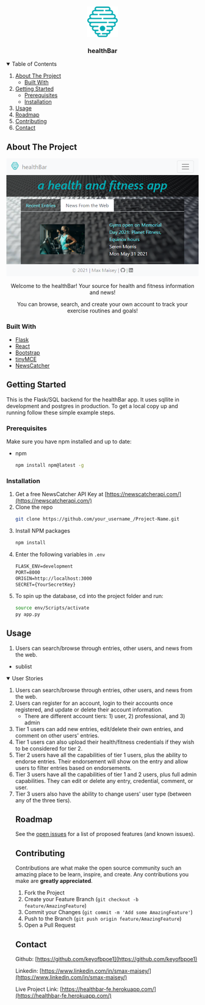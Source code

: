 <!-- PROJECT LOGO -->
<br />
<p align="center">
  <a href="https://healthbar-fe.herokuapp.com/">
    <img src="images/hb-favicon.png" alt="Logo" width="80" height="80">
  </a>

  <h3 align="center">healthBar</h3>



<!-- TABLE OF CONTENTS -->
<details open="open">
  <summary>Table of Contents</summary>
  <ol>
    <li>
      <a href="#about-the-project">About The Project</a>
      <ul>
        <li><a href="#built-with">Built With</a></li>
      </ul>
    </li>
    <li>
      <a href="#getting-started">Getting Started</a>
      <ul>
        <li><a href="#prerequisites">Prerequisites</a></li>
        <li><a href="#installation">Installation</a></li>
      </ul>
    </li>
    <li><a href="#usage">Usage</a></li>
    <li><a href="#roadmap">Roadmap</a></li>
    <li><a href="#contributing">Contributing</a></li>
    <li><a href="#contact">Contact</a></li>
  </ol>
</details>



<!-- ABOUT THE PROJECT -->
## About The Project

<p align="center">
  <a href="https://healthbar-fe.herokuapp.com/">
    <img src="images/screenshot.png" alt="Screenshot">
  </a>
</p>

<p align="center">
Welcome to the healthBar! Your source for health and fitness information and news!
</p>

<p align="center">
You can browse, search, and create your own account to track your exercise routines and goals!
</p>

### Built With

* [Flask](https://flask.palletsprojects.com/en/2.0.x/)
* [React](https://reactjs.org/)
* [Bootstrap](https://getbootstrap.com)
* [tinyMCE](https://tiny.cloud)
* [NewsCatcher](https://newscatcherapi.com/)



<!-- GETTING STARTED -->
## Getting Started

This is the Flask/SQL backend for the healthBar app.
It uses sqllite in development and postgres in production.
To get a local copy up and running follow these simple example steps.

### Prerequisites

Make sure you have npm installed and up to date:
* npm
  ```sh
  npm install npm@latest -g
  ```

### Installation

1. Get a free NewsCatcher API Key at [https://newscatcherapi.com/](https://newscatcherapi.com/)
2. Clone the repo
   ```sh
   git clone https://github.com/your_username_/Project-Name.git
   ```
3. Install NPM packages
   ```sh
   npm install
   ```
4. Enter the following variables in `.env`
   ```JS
   FLASK_ENV=development
   PORT=8000
   ORIGIN=http://localhost:3000
   SECRET={YourSecretKey}
   ```
5. To spin up the database, cd into the project folder and run:
   ```sh
   source env/Scripts/activate
   py app.py
   ```



<!-- USAGE EXAMPLES -->
## Usage

1. Users can search/browse through entries, other users, and news from the web.
  * sublist

<details open="open">
  <summary>User Stories</summary>
  <ol>
    <li>
      Users can search/browse through entries, other users, and news from the web.
    </li>
    <li>
      Users can register for an account, login to their accounts once registered, and update or delete their account information.
      <ul>
        <li>There are different account tiers: 1) user, 2) professional, and 3) admin</li>
      </ul>
    </li>
    <li>
      Tier 1 users can add new entries, edit/delete their own entries, and comment on other users' entries.
    </li>
    <li>
      Tier 1 users can also upload their health/fitness credentials if they wish to be considered for tier 2.
    </li>
    <li>
      Tier 2 users have all the capabilities of tier 1 users, plus the ability to endorse entries. Their endorsement will show on the entry and allow users to filter entries based on endorsements.
    </li>
    <li>
      Tier 3 users have all the capabilities of tier 1 and 2 users, plus full admin capabilities. They can edit or delete any entry, credential, comment, or user.
    </li>
    <li>
      Tier 3 users also have the ability to change users' user type (between any of the three tiers).
    </li>



<!-- ROADMAP -->
## Roadmap

See the [open issues](https://github.com/keyofbpoe1/healthbar-be/issues) for a list of proposed features (and known issues).



<!-- CONTRIBUTING -->
## Contributing

Contributions are what make the open source community such an amazing place to be learn, inspire, and create. Any contributions you make are **greatly appreciated**.

1. Fork the Project
2. Create your Feature Branch (`git checkout -b feature/AmazingFeature`)
3. Commit your Changes (`git commit -m 'Add some AmazingFeature'`)
4. Push to the Branch (`git push origin feature/AmazingFeature`)
5. Open a Pull Request




<!-- CONTACT -->
## Contact

Github: [https://github.com/keyofbpoe1](https://github.com/keyofbpoe1)

Linkedin: [https://www.linkedin.com/in/smax-maisey/](https://www.linkedin.com/in/smax-maisey/)

Live Project Link: [https://healthbar-fe.herokuapp.com/](https://healthbar-fe.herokuapp.com/)



<!-- MARKDOWN LINKS & IMAGES -->
<!-- https://www.markdownguide.org/basic-syntax/#reference-style-links -->
[product-logo]: images/hb-favicon.png
[product-screenshot]: images/screenshot.png
